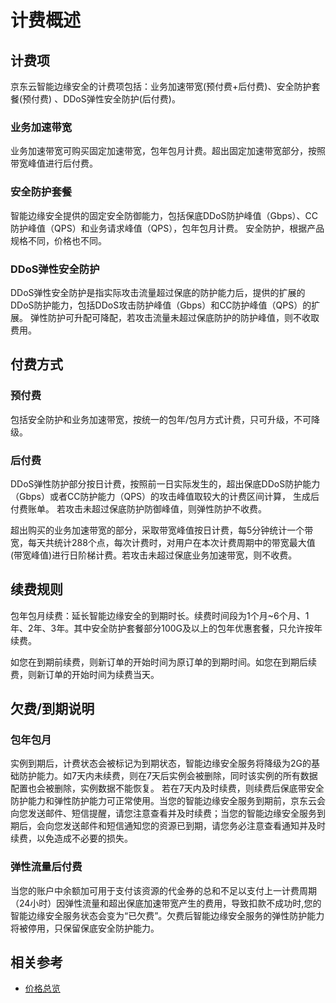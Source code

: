 # 计费概述

## 计费项

京东云智能边缘安全的计费项包括：业务加速带宽(预付费+后付费)、安全防护套餐(预付费) 、DDoS弹性安全防护(后付费)。

### 业务加速带宽

业务加速带宽可购买固定加速带宽，包年包月计费。超出固定加速带宽部分，按照带宽峰值进行后付费。

### 安全防护套餐

智能边缘安全提供的固定安全防御能力，包括保底DDoS防护峰值（Gbps）、CC防护峰值（QPS）和业务请求峰值（QPS），包年包月计费。 安全防护，根据产品规格不同，价格也不同。

### DDoS弹性安全防护

DDoS弹性安全防护是指实际攻击流量超过保底的防护能力后，提供的扩展的DDoS防护能力，包括DDoS攻击防护峰值（Gbps）和CC防护峰值（QPS）的扩展。 弹性防护可升配可降配，若攻击流量未超过保底防护的防护峰值，则不收取费用。



## 付费方式

### 预付费

包括安全防护和业务加速带宽，按统一的包年/包月方式计费，只可升级，不可降级。

### 后付费

DDoS弹性防护部分按日计费，按照前一日实际发生的，超出保底DDoS防护能力（Gbps）或者CC防护能力（QPS）的攻击峰值取较大的计费区间计算， 生成后付费账单。 若攻击未超过保底防护防御峰值，则弹性防护不收费。

超出购买的业务加速带宽的部分，采取带宽峰值按日计费，每5分钟统计一个带宽，每天共统计288个点，每次计费时，对用户在本次计费周期中的带宽最大值(带宽峰值)进行日阶梯计费。若攻击未超过保底业务加速带宽，则不收费。

## 续费规则

包年包月续费：延长智能边缘安全的到期时长。续费时间段为1个月~6个月、1年、2年、3年。其中安全防护套餐部分100G及以上的包年优惠套餐，只允许按年续费。

如您在到期前续费，则新订单的开始时间为原订单的到期时间。如您在到期后续费，则新订单的开始时间为续费当天。

## 欠费/到期说明

### 包年包月

实例到期后，计费状态会被标记为到期状态，智能边缘安全服务将降级为2G的基础防护能力。如7天内未续费，则在7天后实例会被删除，同时该实例的所有数据配置也会被删除，实例数据不能恢复。 若在7天内及时续费，则续费后保底带安全防护能力和弹性防护能力可正常使用。当您的智能边缘安全服务到期前，京东云会向您发送邮件、短信提醒，请您注意查看并及时续费；当您的智能边缘安全服务到期后，会向您发送邮件和短信通知您的资源已到期，请您务必注意查看通知并及时续费，以免造成不必要的损失。

### 弹性流量后付费

当您的账户中余额加可用于支付该资源的代金券的总和不足以支付上一计费周期（24小时）因弹性流量和超出保底加速带宽产生的费用，导致扣款不成功时,您的智能边缘安全服务状态会变为“已欠费”。欠费后智能边缘安全服务的弹性防护能力将被停用，只保留保底安全防护能力。

## 相关参考

- [价格总览](../Pricing/Price-Overview.md)

